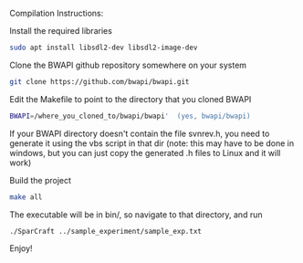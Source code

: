 Compilation Instructions:

Install the required libraries

```bash
sudo apt install libsdl2-dev libsdl2-image-dev
```

Clone the BWAPI github repository somewhere on your system

```bash
git clone https://github.com/bwapi/bwapi.git
```

Edit the Makefile to point to the directory that you cloned BWAPI

```bash
BWAPI=/where_you_cloned_to/bwapi/bwapi'  (yes, bwapi/bwapi)
```

If your BWAPI directory doesn't contain the file svnrev.h, you need to generate it using the vbs script in that dir
   (note: this may have to be done in windows, but you can just copy the generated .h files to Linux and it will work)

Build the project
	
```bash
make all
```

The executable will be in bin/, so navigate to that directory, and run 

```bash
./SparCraft ../sample_experiment/sample_exp.txt
```

Enjoy!
